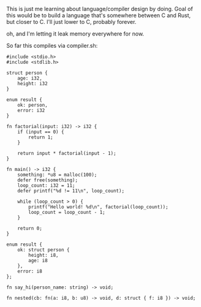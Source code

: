 This is just me learning about language/compiler design by doing. Goal of this would be to build a language that's somewhere between C and Rust, but closer to C. I'll just lower to C, probably forever.

oh, and I'm letting it leak memory everywhere for now.

So far this compiles via compiler.sh:
```
#include <stdio.h>
#include <stdlib.h>

struct person {
    age: i32,
    height: i32
}

enum result {
    ok: person,
    error: i32
}

fn factorial(input: i32) -> i32 {
    if (input == 0) {
        return 1;
    }
    
    return input * factorial(input - 1);
}

fn main() -> i32 {
    something: *u8 = malloc(100);
    defer free(something);
    loop_count: i32 = 11;
    defer printf("%d != 11\n", loop_count);

    while (loop_count > 0) {
        printf("Hello world! %d\n", factorial(loop_count));
        loop_count = loop_count - 1;
    }

    return 0;
}
```

```
enum result {
    ok: struct person {
        height: i8,
        age: i8
    },
    error: i8
};

fn say_hi(person_name: string) -> void;

fn nested(cb: fn(a: i8, b: u8) -> void, d: struct { f: i8 }) -> void;
```

